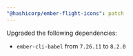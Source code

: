 ```yaml
---
"@hashicorp/ember-flight-icons": patch
---
```


Upgraded the following dependencies:
 - `ember-cli-babel` from `7.26.11` to `8.2.0`
